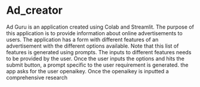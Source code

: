 # Ad_creator
Ad Guru is an application created using Colab and Streamlit. The purpose of this application is to provide information about online advertisements to users. The application has a form with different features of an advertisement with the different options available. Note that this list of features is generated using prompts. The inputs to different features needs to be provided by the user. Once the user inputs the options and hits the submit button, a prompt specific to the user requirement is generated. the app asks for the user openaikey.  Once the openaikey is inputted a comprehensive research 
